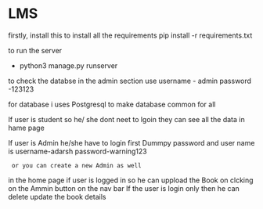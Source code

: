 # LMS

firstly, install this to install all the requirements 
   pip install -r requirements.txt 
   
to run the server 
  - python3 manage.py runserver
 
to check the databse in the admin section 
  use
    username - admin
    password -123123
    
for database i uses Postgresql to make database common for all 
 
If user is student so he/ she dont neet to lgoin they can see all the data in hame page 

If user is Admin he/she have to login first Dummpy password and user name is 
    username-adarsh
    password-warning123
    
     or you can create a new Admin as well
     
in the home page if user is logged in so he can uppload the Book on clcking on the Ammin button on the nav bar 
If the user is login only then he can delete update the book details 
